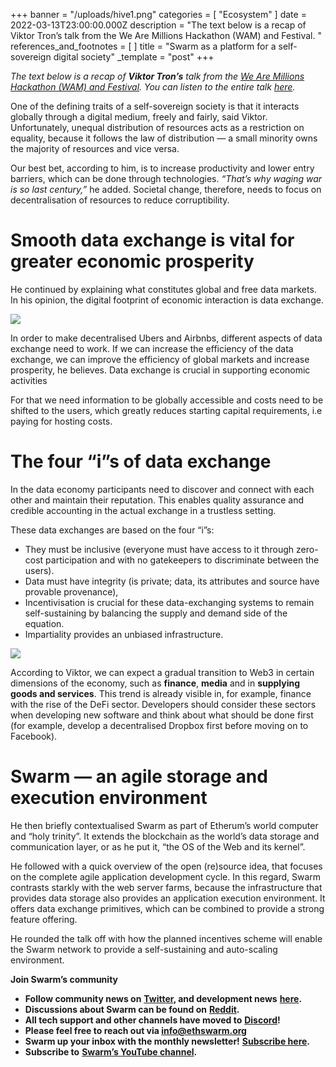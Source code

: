 +++
banner = "/uploads/hive1.png"
categories = [ "Ecosystem" ]
date = 2022-03-13T23:00:00.000Z
description = "The text below is a recap of Viktor Tron’s talk from the We Are Millions Hackathon (WAM) and Festival. "
references_and_footnotes = [ ]
title = "Swarm as a platform for a self-sovereign digital society"
_template = "post"
+++

_The text below is a recap of **Viktor Tron’s** talk from the_ [_We Are Millions Hackathon (WAM) and Festival_](https://www.wearemillions.online/)_. You can listen to the entire talk_ [_here_](https://youtu.be/ar_2SllaO_0?t=171)_._

One of the defining traits of a self-sovereign society is that it interacts globally through a digital medium, freely and fairly, said Viktor. Unfortunately, unequal distribution of resources acts as a restriction on equality, because it follows the law of distribution — a small minority owns the majority of resources and vice versa.

Our best bet, according to him, is to increase productivity and lower entry barriers, which can be done through technologies. _“That’s why waging war is so last century,”_ he added. Societal change, therefore, needs to focus on decentralisation of resources to reduce corruptibility.

# Smooth data exchange is vital for greater economic prosperity

He continued by explaining what constitutes global and free data markets. In his opinion, the digital footprint of economic interaction is data exchange.

![](/uploads/hive1.png)

In order to make decentralised Ubers and Airbnbs, different aspects of data exchange need to work. If we can increase the efficiency of the data exchange, we can improve the efficiency of global markets and increase prosperity, he believes. Data exchange is crucial in supporting economic activities

For that we need information to be globally accessible and costs need to be shifted to the users, which greatly reduces starting capital requirements, i.e paying for hosting costs.

# The four “i”s of data exchange

In the data economy participants need to discover and connect with each other and maintain their reputation. This enables quality assurance and credible accounting in the actual exchange in a trustless setting.

These data exchanges are based on the four “i”s:

* They must be inclusive (everyone must have access to it through zero-cost participation and with no gatekeepers to discriminate between the users).
* Data must have integrity (is private; data, its attributes and source have provable provenance),
* Incentivisation is crucial for these data-exchanging systems to remain self-sustaining by balancing the supply and demand side of the equation.
* Impartiality provides an unbiased infrastructure.

![](/uploads/vik2.png)

According to Viktor, we can expect a gradual transition to Web3 in certain dimensions of the economy, such as **finance**, **media** and in **supplying goods and services**. This trend is already visible in, for example, finance with the rise of the DeFi sector. Developers should consider these sectors when developing new software and think about what should be done first (for example, develop a decentralised Dropbox first before moving on to Facebook).

# Swarm — an agile storage and execution environment

He then briefly contextualised Swarm as part of Etherum’s world computer and “holy trinity”. It extends the blockchain as the world’s data storage and communication layer, or as he put it, “the OS of the Web and its kernel”.

He followed with a quick overview of the open (re)source idea, that focuses on the complete agile application development cycle. In this regard, Swarm contrasts starkly with the web server farms, because the infrastructure that provides data storage also provides an application execution environment. It offers data exchange primitives, which can be combined to provide a strong feature offering.

He rounded the talk off with how the planned incentives scheme will enable the Swarm network to provide a self-sustaining and auto-scaling environment.

**Join Swarm’s community**

* **Follow community news on** [**Twitter**](https://twitter.com/ethswarmhive)**, and development news** [**here**](https://twitter.com/ethswarm)**.**
* **Discussions about Swarm can be found on** [**Reddit**](https://www.reddit.com/r/ethswarm/)**.**
* **All tech support and other channels have moved to** [**Discord**](https://discord.gg/wdghaQsGq5)**!**
* **Please feel free to reach out via info@ethswarm.org**
* **Swarm up your inbox with the monthly newsletter!** [**Subscribe here**](https://www.ethswarm.org/newsletter.html)**.**
* **Subscribe to** [**Swarm’s YouTube channel**](https://www.youtube.com/channel/UCu6ywn9MTqdREuE6xuRkskA/videos)**.**
